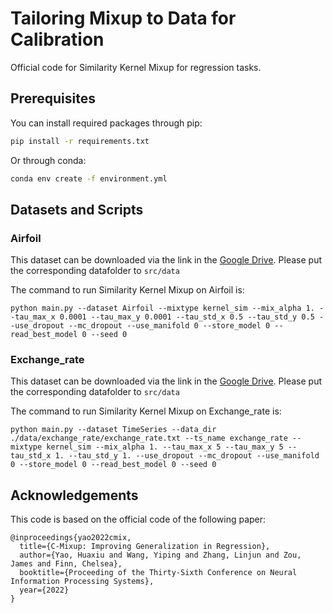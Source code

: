 # Tailoring Mixup to Data for Calibration

Official code for Similarity Kernel Mixup for regression tasks.


## Prerequisites

You can install required packages through pip:
```bash
pip install -r requirements.txt
```

Or through conda:
```bash
conda env create -f environment.yml
```


## Datasets and Scripts

### Airfoil
This dataset can be downloaded via the link in the [Google Drive](https://drive.google.com/drive/folders/1pTRT7fA-hq6p1F7ZX5oJ0tg_I1RRG6OW?usp=sharing). Please put the corresponding datafolder to `src/data`


The command to run Similarity Kernel Mixup on Airfoil is:
```
python main.py --dataset Airfoil --mixtype kernel_sim --mix_alpha 1. --tau_max_x 0.0001 --tau_max_y 0.0001 --tau_std_x 0.5 --tau_std_y 0.5 --use_dropout --mc_dropout --use_manifold 0 --store_model 0 --read_best_model 0 --seed 0
```

### Exchange_rate
This dataset can be downloaded via the link in the [Google Drive](https://drive.google.com/drive/folders/1pTRT7fA-hq6p1F7ZX5oJ0tg_I1RRG6OW?usp=sharing). Please put the corresponding datafolder to `src/data`


The command to run Similarity Kernel Mixup on Exchange_rate is:
```
python main.py --dataset TimeSeries --data_dir ./data/exchange_rate/exchange_rate.txt --ts_name exchange_rate --mixtype kernel_sim --mix_alpha 1. --tau_max_x 5 --tau_max_y 5 --tau_std_x 1. --tau_std_y 1. --use_dropout --mc_dropout --use_manifold 0 --store_model 0 --read_best_model 0 --seed 0
```

## Acknowledgements

This code is based on the official code of the following paper:
```
@inproceedings{yao2022cmix,
  title={C-Mixup: Improving Generalization in Regression},
  author={Yao, Huaxiu and Wang, Yiping and Zhang, Linjun and Zou, James and Finn, Chelsea},
  booktitle={Proceeding of the Thirty-Sixth Conference on Neural Information Processing Systems},
  year={2022}
}
```